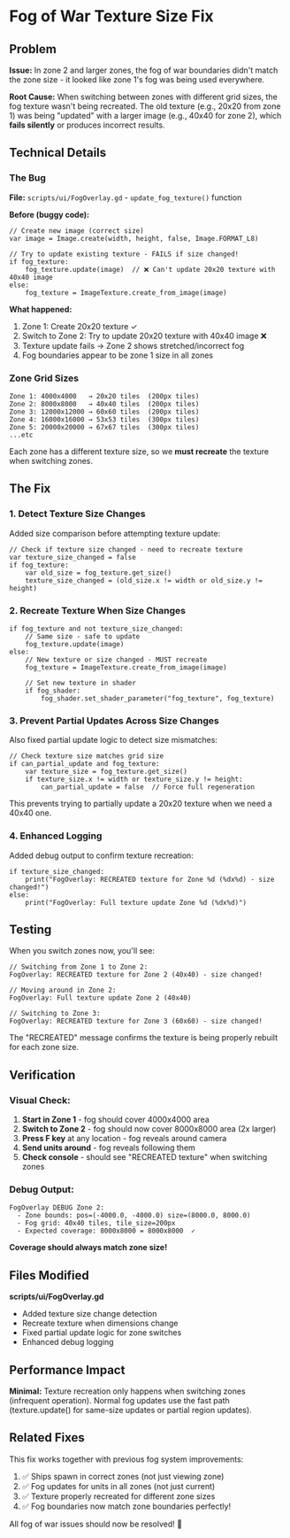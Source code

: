# Fog of War Texture Size Fix

## Problem

**Issue:** In zone 2 and larger zones, the fog of war boundaries didn't match the zone size - it looked like zone 1's fog was being used everywhere.

**Root Cause:** When switching between zones with different grid sizes, the fog texture wasn't being recreated. The old texture (e.g., 20x20 from zone 1) was being "updated" with a larger image (e.g., 40x40 for zone 2), which **fails silently** or produces incorrect results.

## Technical Details

### The Bug

**File:** `scripts/ui/FogOverlay.gd` - `update_fog_texture()` function

**Before (buggy code):**
```gdscript
// Create new image (correct size)
var image = Image.create(width, height, false, Image.FORMAT_L8)

// Try to update existing texture - FAILS if size changed!
if fog_texture:
    fog_texture.update(image)  // ❌ Can't update 20x20 texture with 40x40 image
else:
    fog_texture = ImageTexture.create_from_image(image)
```

**What happened:**
1. Zone 1: Create 20x20 texture ✓
2. Switch to Zone 2: Try to update 20x20 texture with 40x40 image ❌
3. Texture update fails → Zone 2 shows stretched/incorrect fog
4. Fog boundaries appear to be zone 1 size in all zones

### Zone Grid Sizes
```
Zone 1: 4000x4000   → 20x20 tiles  (200px tiles)
Zone 2: 8000x8000   → 40x40 tiles  (200px tiles)
Zone 3: 12000x12000 → 60x60 tiles  (200px tiles)
Zone 4: 16000x16000 → 53x53 tiles  (300px tiles)
Zone 5: 20000x20000 → 67x67 tiles  (300px tiles)
...etc
```

Each zone has a different texture size, so we **must recreate** the texture when switching zones.

## The Fix

### 1. Detect Texture Size Changes

Added size comparison before attempting texture update:

```gdscript
// Check if texture size changed - need to recreate texture
var texture_size_changed = false
if fog_texture:
    var old_size = fog_texture.get_size()
    texture_size_changed = (old_size.x != width or old_size.y != height)
```

### 2. Recreate Texture When Size Changes

```gdscript
if fog_texture and not texture_size_changed:
    // Same size - safe to update
    fog_texture.update(image)
else:
    // New texture or size changed - MUST recreate
    fog_texture = ImageTexture.create_from_image(image)
    
    // Set new texture in shader
    if fog_shader:
        fog_shader.set_shader_parameter("fog_texture", fog_texture)
```

### 3. Prevent Partial Updates Across Size Changes

Also fixed partial update logic to detect size mismatches:

```gdscript
// Check texture size matches grid size
if can_partial_update and fog_texture:
    var texture_size = fog_texture.get_size()
    if texture_size.x != width or texture_size.y != height:
        can_partial_update = false  // Force full regeneration
```

This prevents trying to partially update a 20x20 texture when we need a 40x40 one.

### 4. Enhanced Logging

Added debug output to confirm texture recreation:

```gdscript
if texture_size_changed:
    print("FogOverlay: RECREATED texture for Zone %d (%dx%d) - size changed!")
else:
    print("FogOverlay: Full texture update Zone %d (%dx%d)")
```

## Testing

When you switch zones now, you'll see:

```
// Switching from Zone 1 to Zone 2:
FogOverlay: RECREATED texture for Zone 2 (40x40) - size changed!

// Moving around in Zone 2:
FogOverlay: Full texture update Zone 2 (40x40)

// Switching to Zone 3:
FogOverlay: RECREATED texture for Zone 3 (60x60) - size changed!
```

The "RECREATED" message confirms the texture is being properly rebuilt for each zone size.

## Verification

### Visual Check:
1. **Start in Zone 1** - fog should cover 4000x4000 area
2. **Switch to Zone 2** - fog should now cover 8000x8000 area (2x larger)
3. **Press F key** at any location - fog reveals around camera
4. **Send units around** - fog reveals following them
5. **Check console** - should see "RECREATED texture" when switching zones

### Debug Output:
```
FogOverlay DEBUG Zone 2:
  - Zone bounds: pos=(-4000.0, -4000.0) size=(8000.0, 8000.0)
  - Fog grid: 40x40 tiles, tile_size=200px
  - Expected coverage: 8000x8000 = 8000x8000  ✓
```

**Coverage should always match zone size!**

## Files Modified

**scripts/ui/FogOverlay.gd**
- Added texture size change detection
- Recreate texture when dimensions change
- Fixed partial update logic for zone switches
- Enhanced debug logging

## Performance Impact

**Minimal:** Texture recreation only happens when switching zones (infrequent operation). Normal fog updates use the fast path (texture.update() for same-size updates or partial region updates).

## Related Fixes

This fix works together with previous fog system improvements:
1. ✅ Ships spawn in correct zones (not just viewing zone)
2. ✅ Fog updates for units in all zones (not just current)
3. ✅ Texture properly recreated for different zone sizes
4. ✅ Fog boundaries now match zone boundaries perfectly!

All fog of war issues should now be resolved! 🎯


